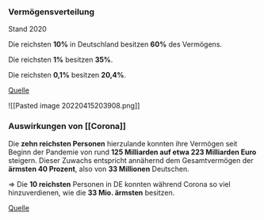 ### Vermögensverteilung
Stand 2020

Die reichsten **10%** in Deutschland besitzen **60%** des Vermögens.

Die reichsten **1%** besitzen **35%**.

Die reichsten **0,1%** besitzen **20,4%**.

[Quelle](https://www.wsi.de/de/blog-17857-vermoegenskonzentration-und-wie-die-parteien-ihr-entgegentreten-wollen-35328.htm)

![[Pasted image 20220415203908.png]]

### Auswirkungen von [[Corona]]
Die **zehn reichsten Personen** hierzulande konnten ihre Vermögen seit Beginn der Pandemie von rund **125 Milliarden auf etwa 223 Milliarden Euro** steigern. Dieser Zuwachs entspricht annähernd dem Gesamtvermögen der **ärmsten 40 Prozent**, also von **33 Millionen** Deutschen.

=> Die **10 reichsten** Personen in DE konnten während Corona so viel hinzuverdienen, wie die **33 Mio. ärmsten** besitzen.

[Quelle](https://www.dw.com/de/corona-gleicht-goldrausch-f%C3%BCr-milliard%C3%A4re/a-60443335)